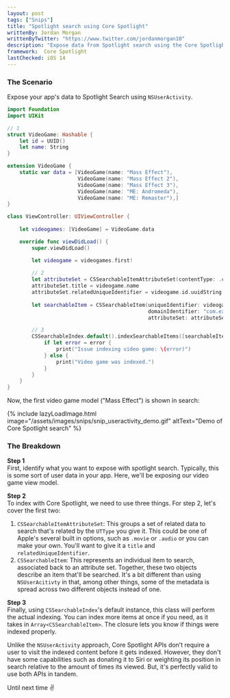 ```yaml
---
layout: post
tags: ["Snips"]
title: "Spotlight search using Core Spotlight"
writtenBy: Jordan Morgan
writtenByTwitter: "https://www.twitter.com/jordanmorgan10"
description: "Expose data from Spotlight search using the Core Spotlight framework."
framework:  Core Spotlight
lastChecked: iOS 14
---
```


### The Scenario
Expose your app's data to Spotlight Search using <code>NSUserActivity</code>.

```swift
import Foundation
import UIKit

// 1
struct VideoGame: Hashable {
    let id = UUID()
    let name: String
}

extension VideoGame {
    static var data = [VideoGame(name: "Mass Effect"), 
                       VideoGame(name: "Mass Effect 2"), 
                       VideoGame(name: "Mass Effect 3"), 
                       VideoGame(name: "ME: Andromeda"), 
                       VideoGame(name: "ME: Remaster"),]
}

class ViewController: UIViewController {
    
    let videogames: [VideoGame] = VideoGame.data

    override func viewDidLoad() {
        super.viewDidLoad()

        let videogame = videogames.first!
        
        // 2
        let attributeSet = CSSearchableItemAttributeSet(contentType: .content)
        attributeSet.title = videogame.name
        attributeSet.relatedUniqueIdentifier = videogame.id.uuidString
        
        let searchableItem = CSSearchableItem(uniqueIdentifier: videogame.id.uuidString,
                                              domainIdentifier: "com.example.demo.videoGame",
                                              attributeSet: attributeSet)

        // 3
        CSSearchableIndex.default().indexSearchableItems([searchableItem]) { error in
            if let error = error {
                print("Issue indexing video game: \(error)")
            } else {
                print("Video game was indexed.")
            }
        }
    }
}
```

Now, the first video game model ("Mass Effect") is shown in search:

{% include lazyLoadImage.html image="/assets/images/snips/snip_useractivity_demo.gif" altText="Demo of Core Spotlight search" %}

### The Breakdown

**Step 1**<br />
First, identify what you want to expose with spotlight search. Typically, this is some sort of user data in your app. Here, we'll be exposing our video game view model.

**Step 2**<br />
To index with Core Spotlight, we need to use three things. For step 2, let's cover the first two:

1. `CSSearchableItemAttributeSet`: This groups a set of related data to search that's related by the `UTType` you give it. This could be one of Apple's several built in options, such as `.movie` or `.audio` or you can make your own. You'll want to give it a `title` and `relatedUniqueIdentifier`.<br />
2. `CSSearchableItem`: This represents an individual item to search, associated back to an attribute set. Together, these two objects describe an item that'll be searched. It's a bit different than using `NSUserAcitivty` in that, among other things, some of the metadata is spread across two different objects instead of one.<br />
   

**Step 3**<br />
Finally, using `CSSearchableIndex`'s default instance, this class will perform the actual indexing. You can index more items at once if you need, as it takes in `Array<CSSearchableItem>`. The closure lets you know if things were indexed properly.

Unlike the `NSUserActivity` approach, Core Spotlight APIs don’t require a user to visit the indexed content before it gets indexed. However, they don't have some capabilities such as donating it to Siri or weighting its position in search relative to the amount of times its viewed. But, it's perfectly valid to use both APIs in tandem.

Until next time ✌️